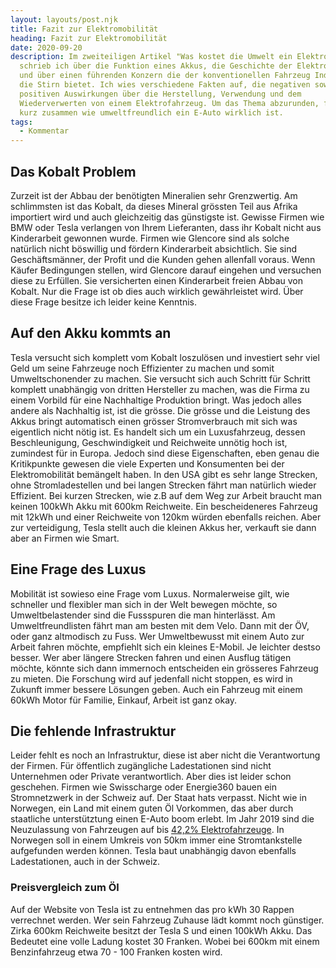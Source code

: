 ```yaml
---
layout: layouts/post.njk
title: Fazit zur Elektromobilität
heading: Fazit zur Elektromobilität
date: 2020-09-20
description: Im zweiteiligen Artikel "Was kostet die Umwelt ein Elektroauto"
  schrieb ich über die Funktion eines Akkus, die Geschichte der Elektromobilität
  und über einen führenden Konzern die der konventionellen Fahrzeug Industrie
  die Stirn bietet. Ich wies verschiedene Fakten auf, die negativen sowie die
  positiven Auswirkungen über die Herstellung, Verwendung und dem
  Wiederverwerten von einem Elektrofahrzeug. Um das Thema abzurunden, fasse ich
  kurz zusammen wie umweltfreundlich ein E-Auto wirklich ist.
tags:
  - Kommentar
---
```



## Das Kobalt Problem

Zurzeit ist der Abbau der benötigten Mineralien sehr Grenzwertig. Am schlimmsten ist das Kobalt, da dieses Mineral grössten Teil aus Afrika importiert wird und auch gleichzeitig das günstigste ist. Gewisse Firmen wie BMW oder Tesla verlangen von Ihrem Lieferanten, dass ihr Kobalt nicht aus Kinderarbeit gewonnen wurde. Firmen wie Glencore sind als solche natürlich nicht böswillig und fördern Kinderarbeit absichtlich. Sie sind Geschäftsmänner, der Profit und die Kunden gehen allenfall voraus. Wenn Käufer Bedingungen stellen, wird Glencore darauf eingehen und versuchen diese zu Erfüllen. Sie versicherten einen Kinderarbeit freien Abbau von Kobalt. Nur die Frage ist ob dies auch wirklich gewährleistet wird. Über diese Frage besitze ich leider keine Kenntnis.

## Auf den Akku kommts an

Tesla versucht sich komplett vom Kobalt loszulösen und investiert sehr viel Geld um seine Fahrzeuge noch Effizienter zu machen und somit Umweltschonender zu machen. Sie versucht sich auch Schritt für Schritt komplett unabhängig von dritten Hersteller zu machen, was die Firma zu einem Vorbild für eine Nachhaltige Produktion bringt. Was jedoch alles andere als Nachhaltig ist, ist die grösse. Die grösse und die Leistung des Akkus bringt automatisch einen grösser Stromverbrauch mit sich was eigentlich nicht nötig ist. Es handelt sich um ein Luxusfahrzeug, dessen Beschleunigung, Geschwindigkeit und Reichweite unnötig hoch ist, zumindest für in Europa. Jedoch sind diese Eigenschaften, eben genau die Kritikpunkte gewesen die viele Experten und Konsumenten bei der Elektromobilität bemängelt haben. In den USA gibt es sehr lange Strecken, ohne Stromladestellen und bei langen Strecken fährt man natürlich wieder Effizient. Bei kurzen Strecken, wie z.B auf dem Weg zur Arbeit braucht man keinen 100kWh Akku mit 600km Reichweite. Ein bescheideneres Fahrzeug mit 12kWh und einer Reichweite von 120km würden ebenfalls reichen. Aber zur verteidigung, Tesla stellt auch die kleinen Akkus her, verkauft sie dann aber an Firmen wie Smart.

## Eine Frage des Luxus

Mobilität ist sowieso eine Frage vom Luxus. Normalerweise gilt, wie schneller und flexibler man sich in der Welt bewegen möchte, so Umweltbelastender sind die Fussspuren die man hinterlässt. Am Umweltfreundlisten fährt man am besten mit dem Velo. Dann mit der ÖV, oder ganz altmodisch zu Fuss. Wer Umweltbewusst mit einem Auto zur Arbeit fahren möchte, empfiehlt sich ein kleines E-Mobil. Je leichter destso besser. Wer aber längere Strecken fahren und einen Ausflug tätigen möchte, könnte sich dann immernoch entscheiden ein grösseres Fahrzeug zu mieten. Die Forschung wird auf jedenfall nicht stoppen, es wird in Zukunft immer bessere Lösungen geben. Auch ein Fahrzeug mit einem 60kWh Motor für Familie, Einkauf, Arbeit ist ganz okay.

## Die fehlende Infrastruktur

Leider fehlt es noch an Infrastruktur, diese ist aber nicht die Verantwortung der Firmen. Für öffentlich zugängliche Ladestationen sind nicht Unternehmen oder Private verantwortlich. Aber dies ist leider schon geschehen. Firmen wie Swisscharge oder Energie360 bauen ein Stromnetzwerk in der Schweiz auf. Der Staat hats verpasst. Nicht wie in Norwegen, ein Land mit einem guten Öl Vorkommen, das aber durch staatliche unterstütztung einen E-Auto boom erlebt. Im Jahr 2019 sind die Neuzulassung von Fahrzeugen auf bis [42,2% Elektrofahrzeuge](https://www.heise.de/newsticker/meldung/Norwegen-Fast-die-Haelfte-der-neuen-Autos-faehrt-elektrisch-4628039.html). In Norwegen soll in einem Umkreis von 50km immer eine Stromtankstelle aufgefunden werden können. Tesla baut unabhängig davon ebenfalls Ladestationen, auch in der Schweiz. 

### Preisvergleich zum Öl

Auf der Website von Tesla ist zu entnehmen das pro kWh 30 Rappen verrechnet werden. Wer sein Fahrzeug Zuhause lädt kommt noch günstiger. Zirka 600km Reichweite besitzt der Tesla S und einen 100kWh Akku. Das Bedeutet eine volle Ladung kostet 30 Franken. Wobei bei 600km mit einem Benzinfahrzeug etwa 70 - 100 Franken kosten wird.